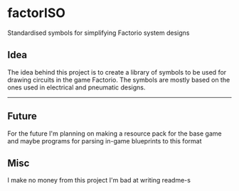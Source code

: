 # factorISO
Standardised symbols for simplifying Factorio system designs

## Idea
The idea behind this project is to create a library of symbols to be used for drawing circuits in the game Factorio. The symbols are mostly based on the ones used in electrical and pneumatic designs.

---

## Future
For the future I'm planning on making a resource pack for the base game and maybe programs for parsing in-game blueprints to this format

## Misc
I make no money from this project
I'm bad at writing readme-s
